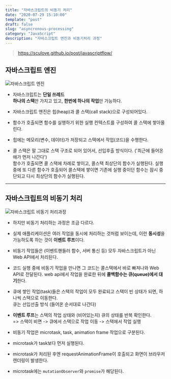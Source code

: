 ```yaml
---
title: "자바스크립트의 비동기 처리"
date: "2020-07-29 15:10:00"
template: "post"
draft: false
slug: "asyncronous-processing"
category: "JavaScript"
description: "자바스크립트 엔진과 비동기처리 과정"
---
```


> https://sculove.github.io/post/javascriptflow/

## 자바스크립트 엔진

![자바스크립트 엔진](https://joshua1988.github.io/images/posts/web/translation/how-js-works/js-engine-structure.png)

- 자바스크립트는 **단일 쓰레드**  
  **하나의 스택**만 가지고 있고, **한번에 하나의 작업**만 가능하다.

- 자바스크립트 엔진은 힙(heap)과 콜 스택(call stack)으로 구성되어있다.

- 함수가 호출되면 함수를 실행하기 위한 실행 컨텍스트를 구성하여 콜 스택에 쌓아올린다.

- 힙에는 메모리(변수, 데이터)가 저장되고 스택에서 작업(코드)을 수행한다.

- 콜 스택은 말 그대로 스택 구조로 되어 있어서, 선입후출 방식이다. ('최근에 들어온 애가 먼저 나간다')  
  함수가 호출되면 콜 스택에 차례로 쌓이고, 콜스택 최상단의 함수가 실행된다. 실행 중에 또 다른 함수가 호출되어 콜스택에 쌓이면 기존에 실행 중이던 함수는 잠시 중단되고 다시 최상단의 함수가 실행된다.

---

## 자바스크립트의 비동기 처리

![자바스크립트 비동기 처리과정](https://sculove.github.io/static/1d6eceee4c0f69326e44abe816bb9806/62da8/browser-structure.png)

- 하지만 비동기 처리하는 과정은 조금 다르다.

- 실제 애플리케이션은 여러 작업을 동시에 처리하는 것처럼 보이는데, 이런 **동시성**을 가능하도록 하는 것이 **이벤트 루프**이다.

- 비동기 작업들은 (이벤트핸들러 함수, 서버 통신 등) 모두 자바스크립트가 아닌 Web API에서 처리된다.

- 코드 실행 중에 비동기 작업을 만나면 그 코드는 콜스택에서 바로 빠져나와 Web API로 전달된다. web api에서 작업을 완료한 뒤에 **콜백함수는 큐(queue)에서 대기**한다.

- 큐에 쌓인 작업(task)들은 스택의 작업이 모두 완료되고 스택이 빈 상태가 되면, 하나씩 스택으로 이동한다.  
  큐는 선입선출 방식 (들어온 순서대로 나간다)

- **이벤트 루프**는 스택의 작업 상태와 (비어있는지) 큐의 상태를 반복 확인한다.  
  => 스택이 비면 -> 큐에서 스택으로 작업 이동 -> 스택에서 작업 실행

- 비동기 작업은 microtask, task, animation frame 작업으로 구분된다.

- microtask가 task보다 먼저 실행된다.

- microtask가 처리된 후엔 requestAnimationFrame이 호출되고 화면이 브라우저 렌더링이 발생한다.

- microtask에는 `mutationObserver`와 `promise`가 해당된다.

